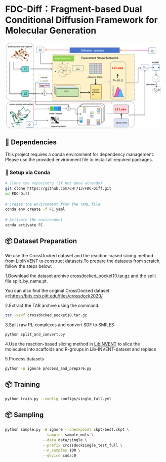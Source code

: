 # FDC-Diff：Fragment-based Dual Conditional Diffusion Framework for Molecular Generation
<p align="center">
<img src="figure/model.png" alt="architecture"/>
</p>

## 🧩 Dependencies

This project requires a conda environment for dependency management. Please use the provided environment file to install all required packages.

### 🔧 Setup via Conda

```bash
# Clone the repository (if not done already)
git clone https://github.com/CHT713/FDC-Diff.git
cd FDC-Diff

# Create the environment from the YAML file
conda env create -f FC.yaml

# Activate the environment
conda activate FC
 ```

## 📦 Dataset Preparation
We use the CrossDocked dataset and the reaction-based slicing method from LibINVENT to construct datasets.To prepare the datasets from scratch, follow the steps below:

1.Download the dataset archive crossdocked_pocket10.tar.gz and the split file split_by_name.pt.

 You can also find the original CrossDocked dataset at:https://bits.csb.pitt.edu/files/crossdock2020/
 
2.Extract the TAR archive using the command:
```bash
tar -xzvf crossdocked_pocket10.tar.gz
```

3.Split raw PL‑complexes and convert SDF to SMILES:
```bash
python split_and_convert.py
```

4.Use the reaction-based slicing method in [LibINVENT](https://github.com/MolecularAI/Lib-INVENT-dataset)  to slice the molecules into scaffolds and R-groups in Lib-INVENT-dataset and replace

5.Process datasets
```bash
python -W ignore process_and_prepare.py
```

## 📦 Training
```bash
python train.py --config configs/single_full.yml
```

## 📦 Sampling
```bash
python sample.py -W ignore --checkpoint ckpt/best.ckpt \
                 --samples sample_mols \
                 --data data/single \
                 --prefix crossdocksingle_test_full \
                 --n_samples 100 \
                 --device cuda:0
```
